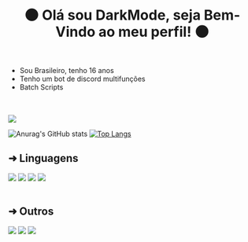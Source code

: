 <h1 align="center">🌑 Olá sou DarkMode, seja Bem-Vindo ao meu perfil! 🌑</h1>

ﾠ

- Sou Brasileiro, tenho 16 anos
- Tenho um bot de discord multifunções
- Batch Scripts

ﾠ

<p align="inline">
    <img src="https://discord.c99.nl/widget/theme-4/596914391413293056.png"/>
</p>

![Anurag's GitHub stats](https://github-readme-stats.vercel.app/api?username=0DarkMode0&theme=midnight-purple&show_icons=true)
[![Top Langs](https://github-readme-stats.vercel.app/api/top-langs/?username=0DarkMode0&theme=midnight-purple&layout=compact)](https://github.com/anuraghazra/github-readme-stats)

## ➜ Linguagens

<div style="display: inline_block">
  <img src="https://img.shields.io/badge/windows%20terminal-4D4D4D?style=for-the-badge&logo=windows%20terminal&logoColor=white" target="_blank">
  <img src="https://img.shields.io/badge/powershell-5391FE?style=for-the-badge&logo=powershell&logoColor=white" target="_blank"></a>
  <img src="https://img.shields.io/badge/JavaScript-F7DF1E?style=for-the-badge&logo=javascript&logoColor=black" target="_blank">
  <img src="https://img.shields.io/badge/Python-3776AB?style=for-the-badge&logo=python&logoColor=white" target="_blank">
</div><br/>

## ➜ Outros

<div style="display: inline_block">
  <a href="https://github.com/0DarkMode0/" target="_blank"><img src="https://img.shields.io/badge/GitHub-100000?style=for-the-badge&logo=github&logoColor=white" target="_blank"></a>
  <a href="https://steamcommunity.com/id/Dark-Mode" target="_blank"><img src="https://img.shields.io/badge/Steam-000000?style=for-the-badge&logo=steam&logoColor=white" target="_blank"></a>
  <a href="https://discord.com/users/596914391413293056" target="_blank"><img src="https://img.shields.io/badge/Discord-7289DA?style=for-the-badge&logo=discord&logoColor=white" target="_blank"></a>
